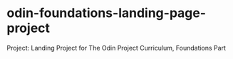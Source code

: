 # odin-foundations-landing-page-project
Project: Landing Project for The Odin Project Curriculum, Foundations Part

